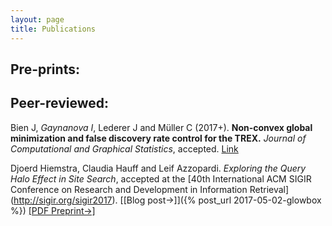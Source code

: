 ```yaml
---
layout: page
title: Publications
---
```

## Pre-prints:

## Peer-reviewed:

Bien J, _Gaynanova I_, Lederer J and Müller C (2017+). **Non-convex global minimization and false discovery rate control for the TREX.**
*Journal of Computational and Graphical Statistics*, accepted. [Link](http://www.tandfonline.com/doi/abs/10.1080/10618600.2017.1341414)


Djoerd Hiemstra, Claudia Hauff and Leif Azzopardi. *Exploring the Query Halo Effect in Site Search*,
accepted at the [40th International ACM SIGIR Conference on Research and Development in Information Retrieval]
(http://sigir.org/sigir2017). 
[[Blog post&#8594;]]({% post_url 2017-05-02-glowbox %})
[[PDF Preprint&#8594;]](../documents/publications/SIGIR2017-hiemstra.pdf)




